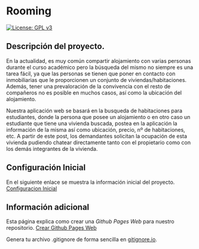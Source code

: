 
# Rooming

[![License: GPL v3](https://img.shields.io/badge/License-GPLv3-blue.svg)](https://www.gnu.org/licenses/gpl-3.0)

## Descripción del proyecto.

En la actualidad, es muy común compartir alojamiento con varias personas durante el curso académico pero la búsqueda del mismo no siempre es una tarea fácil, ya que las personas se tienen que poner en contacto con inmobiliarias que le proporcionen un conjunto de viviendas/habitaciones. Además, tener una prevaloración de la convivencia con el resto de compañeros no es posible en muchos casos, así como la ubicación del alojamiento.

Nuestra aplicación web se basará en la busqueda de habitaciones para estudiantes, donde la persona que posee un alojamiento o en otro caso un estudiante que tiene una vivienda buscada, postea en la aplicación la información de la misma así como ubicación, precio, nº de habitaciones, etc. A partir de este post, los demandantes solicitan la ocupación de esta vivienda pudiendo chatear directamente tanto con el propietario como con los demás integrantes de la vivienda. 

## Configuración Inicial

En el siguiente enlace se muestra la información inicial del proyecto. [Configuracion Inicial](https://github.com/Aguilera4/BusConnect/blob/main/docs/README.md)

## Información adicional

Esta página explica como crear una *Github Pages Web* para nuestro repositorio. [Crear Github Pages Web](https://docs.github.com/en/free-pro-team@latest/github/working-with-github-pages/creating-a-github-pages-site)

Genera tu archivo .gitignore de forma sencilla en [gitignore.io](https://www.toptal.com/developers/gitignore).